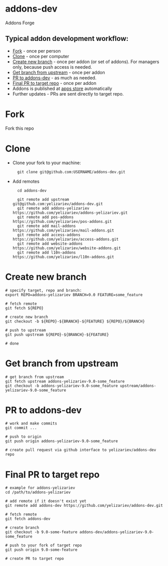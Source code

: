 # addons-dev

Addons Forge

## Typical addon development workflow:

* [Fork](#fork) - once per person
* [Clone](#clone) - once per computer
* [Create new branch](#create-new-branch) - once per addon (or set of addons). For managers only, because push access is needed.
* [Get branch from upstream](#get-branch-from-upstream) - once per addon
* [PR to addons-dev](#pr-to-addons-dev) - as much as needed.
* [Final PR to target repo](#final-pr-to-target-repo) - once per addon
* Addons is published at [apps store](https://www.odoo.com/apps/modules/browse?order=Newest) automatically
* Further updates - PRs are sent directly to target repo.

# Fork
Fork this repo

# Clone

* Clone your fork to your machine:

        git clone git@github.com:USERNAME/addons-dev.git

* Add remotes

        cd addons-dev

        git remote add upstream          git@github.com:yelizariev/addons-dev.git
        git remote add addons-yelizariev https://github.com/yelizariev/addons-yelizariev.git
        git remote add pos-addons        https://github.com/yelizariev/pos-addons.git
        git remote add mail-addons       https://github.com/yelizariev/mail-addons.git
        git remote add access-addons     https://github.com/yelizariev/access-addons.git
        git remote add website-addons    https://github.com/yelizariev/website-addons.git
        git remote add l10n-addons       https://github.com/yelizariev/l10n-addons.git

# Create new branch

    # specify target, repo and branch:
    export REPO=addons-yelizariev BRANCH=9.0 FEATURE=some_feature

    # fetch remote
    git fetch ${REPO}

    # create new branch
    git checkout -b ${REPO}-${BRANCH}-${FEATURE} ${REPO}/${BRANCH}

    # push to upstream
    git push upstream ${REPO}-${BRANCH}-${FEATURE}
    
    # done

# Get branch from upstream


    # get branch from upstream
    git fetch upstream addons-yelizariev-9.0-some_feature
    git checkout -b addons-yelizariev-9.0-some_feature upstream/addons-yelizariev-9.0-some_feature


# PR to addons-dev

   
    # work and make commits
    git commit ...
   
    # push to origin
    git push origin addons-yelizariev-9.0-some_feature
   
    # create pull request via github interface to yelizariev/addons-dev repo


# Final PR to target repo

    # example for addons-yelizariev
    cd /path/to/addons-yelizariev

    # add remote if it doesn't exist yet
    git remote add addons-dev https://github.com/yelizariev/addons-dev.git

    # fetch remote
    git fetch addons-dev

    # create branch
    git checkout -b 9.0-some-feature addons-dev/addons-yelizariev-9.0-some_feature

    # push to your fork of target repo
    git push origin 9.0-some-feature

    # create PR to target repo

